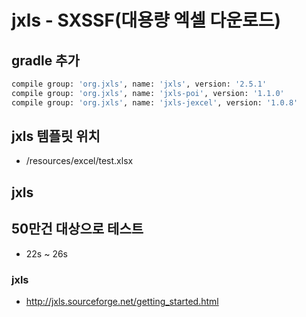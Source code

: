 # jxls - SXSSF(대용량 엑셀 다운로드)

## gradle 추가

```bash
compile group: 'org.jxls', name: 'jxls', version: '2.5.1'
compile group: 'org.jxls', name: 'jxls-poi', version: '1.1.0'
compile group: 'org.jxls', name: 'jxls-jexcel', version: '1.0.8'
```
## jxls 템플릿 위치

* /resources/excel/test.xlsx

## jxls 

## 50만건 대상으로 테스트

* 22s ~ 26s 

### jxls

* <http://jxls.sourceforge.net/getting_started.html>